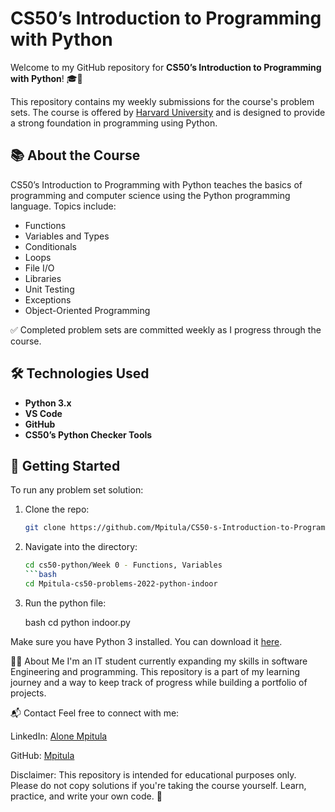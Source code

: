 # CS50’s Introduction to Programming with Python

Welcome to my GitHub repository for **CS50’s Introduction to Programming with Python**! 🎓🐍

This repository contains my weekly submissions for the course's problem sets. The course is offered by [Harvard University](https://cs50.harvard.edu/python/) and is designed to provide a strong foundation in programming using Python.

## 📚 About the Course

CS50’s Introduction to Programming with Python teaches the basics of programming and computer science using the Python programming language. Topics include:

- Functions
- Variables and Types
- Conditionals
- Loops
- File I/O
- Libraries
- Unit Testing
- Exceptions
- Object-Oriented Programming

✅ Completed problem sets are committed weekly as I progress through the course.

## 🛠️ Technologies Used

- **Python 3.x**
- **VS Code**
- **GitHub**
- **CS50’s Python Checker Tools**

## 🚀 Getting Started

To run any problem set solution:

1. Clone the repo:
   ```bash
   git clone https://github.com/Mpitula/CS50-s-Introduction-to-Programming-with-Python.git

2. Navigate into the directory:
    ```bash
    cd cs50-python/Week 0 - Functions, Variables
    ```bash
    cd Mpitula-cs50-problems-2022-python-indoor

3. Run the python file:
    
    bash
    cd python indoor.py

Make sure you have Python 3 installed. You can download it [here](https://www.python.org/downloads/).

🙋‍♂️ About Me
I'm an IT student currently expanding my skills in software Engineering and programming. This repository is a part of my learning journey and a way to keep track of progress while building a portfolio of projects.

📬 Contact
Feel free to connect with me:

LinkedIn: [Alone Mpitula](https://www.linkedin.com/alone-mpitula)

GitHub: [Mpitula](https://www.github.com/Mpitula)

Disclaimer: This repository is intended for educational purposes only. Please do not copy solutions if you're taking the course yourself. Learn, practice, and write your own code. 🙌